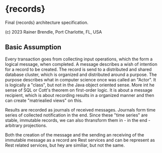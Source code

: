# {records}
Final {records} architecture specification.

(c) 2023 Rainer Brendle, Port Charlotte, FL, USA

## Basic Assumption
Every transaction goes from collecting input operations, which the form a logical message, when completed. A message describes a wish of intention for a record to be created.
The record is send to a distributed and shared database cluster, which is organized and distributed around a purpose. The purpose describes what in computer science once was called an "Actor". It is logically a "class", but not in the Java object oriented sense. More int he sense of SQL or Cott's theorem on first-order logic.  It is about a message recipient, which is about recording results in a organized manner and then can create "matriealied views" on this. 

Results are recorded as journals of received messages. Journals form time series of collected notification in the end. Since these "time series" are stable, immutable records, we can also thransform them in - in the end - arbitrary projections.

Both the creation of the message and the sending an receiving of the immutable message as a record are Rest services and can be represent as Rest related services, but hey are similiar, but not the same.  
